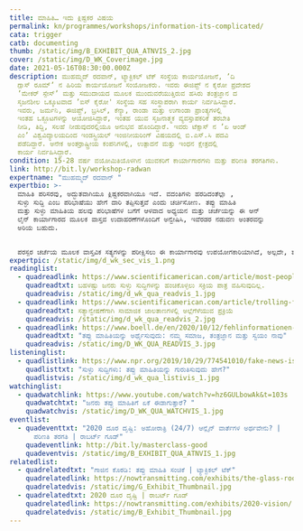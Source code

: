 ```yaml
---
title: ಮಾಹಿತಿ… ಇದು ಕ್ಲಿಷ್ಟಕರ ವಿಷಯ
permalink: kn/programmes/workshops/information-its-complicated/
cata: trigger
catb: documenting
thumb: /static/img/B_EXHIBIT_QUA_ATNVIS_2.jpg
cover: /static/img/D_WK_Coverimage.jpg
date: 2021-05-16T08:30:00.000Z
description: ಮುಹಮ್ಮದ್‌ ರದವಾನ್, ಟ್ಯಾಕ್ಟಿಕಲ್‌ ಟೆಕ್‌ ಸಂಸ್ಥೆಯ ಕಾರ್ಯಯೋಜನೆ, ʼದಿ
  ಗ್ಲಾಸ್‌ ರೂಮ್‌ʼ ನ ಹಿರಿಯ ಕಾರ್ಯಯೋಜನೆ ಸಂಯೋಜಕರು. ಇವರು ಈಜಿಪ್ಟ್‌ ನ ಕೈರೋ ಪ್ರದೇಶದ
  ʼಮೇಕರ್‌ ಸ್ಪೇಸ್ʼ‌ ಮತ್ತು ಸಮುದಾಯದ ಮೂಲಕ ಮುಂದುವರೆಯುತ್ತಿರುವ ಹಸಿರು ತಂತ್ರಜ್ಞಾನ ದ
  ಸೃಜನಶೀಲ ಒಕ್ಕೂಟವಾದ ʼಐಸ್ ಕೈರೋ' ಸಂಸ್ಥೆಯ ಸಹ ಸಂಸ್ಥಾಪರಾಗಿ ಕಾರ್ಯ ನಿರ್ವಹಿಸಿದ್ದಾರೆ.
  ಇವರು, ಜರ್ಮನಿ, ಈಜಿಪ್ಟ್‌, ಬ್ರಸಿಲ್‌, ಕೆನ್ಯಾ, ರಾಂಡಾ ಮತ್ತು ಉಗಾಂಡಾ ಪ್ರಾಂತ್ಯಗಳಲ್ಲಿ
  ಇಂತಹ ಒಕ್ಜೂಟಗಳನ್ನು ಆಯೋಜಿಸಿದ್ದಾರೆ, ಇಂತಹ ಯುವ ಸೃಜನಾತ್ಮಕ ವ್ಯವಸ್ತಾಪಕರಿಕೆ ತರಬೇತಿ
  ನೀಡಿ, ತಿದ್ದಿ, ಸಲಹೆ ನೀಡುವುದರಲ್ಲಿಯೂ ಅನುಭವ ಹೊಂದಿದ್ದಾರೆ. ಇವರು ಟೆಕ್ಸಾಸ್‌ ನ ʼಏ ಆಂಡ್‌
  ಎಂʼ ವಿಶ್ವವಿದ್ಯಾಲಯದಿಂದ ಇಂಡಸ್ಟ್ರಿಯಲ್‌ ಇಂಜಿನೀಯರಿಂಗ್‌ ವಿಷಯದಲ್ಲಿ ಬಿ.ಎಸ್.ಸಿ ಪದವಿ
  ಪಡೆದಿದ್ದಾರೆ. ಅನೇಕ ಅಂತರ್ರಾಷ್ಟ್ರೀಯ ಕಂಪನಿಗಳಲ್ಲಿ, ಉತ್ಪಾದನೆ ಮತ್ತು ಇಂಧನ ಕ್ಷೇತ್ರದಲ್ಲಿ
  ಕಾರ್ಯ ನಿರ್ವಹಿಸಿದ್ದಾರೆ.
condition: 15-28 ವರ್ಷ ವಯೋಮಿತಿಯೊಳಗಿನ ಯುವಕರಿಗೆ ಕಾರ್ಯಾಗಾರಗಳು ಮತ್ತು ಪರಿಣತಿ ತರಗತಿಗಳು.
link: http://bit.ly/workshop-radwan
expertname: "ಮುಹಮ್ಮದ್‌ ರದವಾನ್‌ "
expertbio: >-
  ಮಾಹಿತಿ ಪರಿಸರವು, ಅದ್ಭುತವಾಗಿಯೂ ಕ್ಲಿಷ್ಟಕರವಾಗಿಯೂ ಇದೆ. ವದಂತಿಗಳು ಹರಡಿದಂತೆಲ್ಲಾ ,
  ಸುಳ್ಳು ಸುದ್ದಿ ಎಂಬ ಪರಿಭಾಷೆಯು ಹೇಗೆ ದಾರಿ ತಪ್ಪಿಸುತ್ತವೆ ಎಂದು ಚರ್ಚಿಸೋಣ. ತಪ್ಪು ಮಾಹಿತಿ
  ಮತ್ತು ಸುಳ್ಳು ಮಾಹಿತಿಯ ಹಲವು ಪರಿಭಾಷೆಗಳ ಬಗೆಗೆ ಆಳವಾದ ಅಧ್ಯಯನ ಮತ್ತು ಚರ್ಚೆಯನ್ನು ಈ ಆನ್‌
  ಲೈನ್‌ ಕಾರ್ಯಾಗಾರದ ಮೂಲಕ ವಾಸ್ತವ ಉದಾಹರಣೆಗಳೊಂದಿಗೆ ಅನ್ವೇಷಿಸಿ, ಇವೆರಡರ ನಡುವಣ ಅಂತರವನ್ನು
  ಅರಿಯ ಬಹುದು.


  ಪರಸ್ಪರ ಚರ್ಚೆಯ ಮೂಲಕ ವಾಸ್ತವಿಕ ಸತ್ಯಗಳನ್ನು ಪರೀಕ್ಷಿಸಲು ಈ ಕಾರ್ಯಾಗಾರವು ಉಪಯೋಗಕಾರಿಯಾಗಿದೆ, ಅಲ್ಲದೇ, ತಪ್ಪು ಮಾಹಿತಿಗೆ ಕಾರಣವಾಗುವ ಹಲವು ಅಂಶಗಳನ್ನು ವಿವರವಾಗಿ ಚರ್ಚಿಸಲು, ಒಳ್ಳೆಯ ಅವಕಾಶವೂ ಹೌದು. ತಪ್ಪು ಮಾಹಿತಿಗಳ ವ್ಯಾಪನವನ್ನು ತಡೆಯಲು ಸಹಕಾರಿಯಾದ ಮೂಲಭೂತ ಡಿಜಿಟಲ್‌ ತಂತ್ರಜ್ಞಾನದ ಬಗೆಗೆ ತಿಳಿದುಕೊಳ್ಳಿ.
expertpic: /static/img/d_wk_sec_vis_1.png
readinglist:
  - quadreadlink: https://www.scientificamerican.com/article/most-people-dont-actively-seek-to-share-fake-news/
    quadreadtxt: ಬಹಳಷ್ಟು ಜನರು ಸುಳ್ಳು ಸುದ್ಧಿಗಳನ್ನು ಹಂಚಿಕೊಳ್ಳಲು ಸಕ್ರಿಯ ಪಾತ್ರ ವಹಿಸುವುದಿಲ್ಲ.
    quadreadvis: /static/img/d_wk_qua_readvis_1.jpg
  - quadreadlink: https://www.scientificamerican.com/article/trolling-for-truth-on-social-media/
    quadreadtxt: ಸತ್ಯಾನ್ವೇಷಣೆಗಾಗಿ ಸಾಮಾಜಿಕ ಜಾಲತಾಣಗಳಲ್ಲಿ ಅಲ್ಲೆಗೆಳೆಯುವ ಪ್ರಕ್ರಿಯೆ
    quadreadvis: /static/img/d_wk_qua_readvis_2.jpg
  - quadreadlink: https://www.boell.de/en/2020/10/12/fehlinformationen-verstehen-unsere-gesellschaft-unsere-technologie-wir-selbst
    quadreadtxt: "ತಪ್ಪು ಮಾಹಿತಿಯನ್ನು ಅರ್ಥೈಸುವುದು: ನಮ್ಮ ಸಮಾಜ, ತಂತ್ರಜ್ಞಾನ ಮತ್ತು ಸ್ವಯಂ ನಾವು"
    quadreadvis: /static/img/D_WK_QUA_READVIS_3.jpg
listeninglist:
  - quadlistlink: https://www.npr.org/2019/10/29/774541010/fake-news-is-scary-heres-how-to-spot-misinformation
    quadlisttxt: "ಸುಳ್ಳು ಸುದ್ದಿಗಳು: ತಪ್ಪು ಮಾಹಿತಿಯನ್ನು ಗುರುತಿಸುವುದು ಹೇಗೆ?"
    quadlistvis: /static/img/d_wk_qua_listivis_1.jpg
watchinglist:
  - quadwatchlink: https://www.youtube.com/watch?v=hz6GULbowAk&t=103s
    quadwatchtxt: "ಜನರು ತಪ್ಪು ಮಾಹಿತಿಗೆ ಏಕೆ ಈಡಾಗುತ್ತಾರೆ? "
    quadwatchvis: /static/img/D_WK_QUA_WATCHVIS_1.jpg
eventlist:
  - quadeventtxt: "2020 ದೂರ ದೃಷ್ಟಿ: ಅಹೋರಾತ್ರಿ (24/7) ಆನ್ಲೈನ್‌ ವಾರ್ತೆಗಳ ಅರ್ಥವೇನು? |
      ಪರಿಣತಿ ತರಗತಿ | ರಾಬರ್ಟ್‌ ಗೂಡ್‌"
    quadeventlink: http://bit.ly/masterclass-good
    quadeventvis: /static/img/B_EXHIBIT_QUA_ATNVIS_1.jpg
relatedlist:
  - quadrelatedtxt: "ಗಾಜಿನ ಕೊಠಡಿ: ತಪ್ಪು ಮಾಹಿತಿ ಸಂಚಿಕೆ | ಟ್ಯಾಕ್ಟಿಕಲ್‌ ಟೆಕ್"
    quadrelatedlink: https://nowtransmitting.com/exhibits/the-glass-room/
    quadrelatedvis: /static/img/G_Exhibit_Thumbnail.jpg
  - quadrelatedtxt: 2020 ದೂರ ದೃಷ್ಟಿ | ರಾಬರ್ಟ್‌ ಗೂಡ್‌
    quadrelatedlink: https://nowtransmitting.com/exhibits/2020-vision/
    quadrelatedvis: /static/img/B_Exhibit_Thumbnail.jpg
---
```

